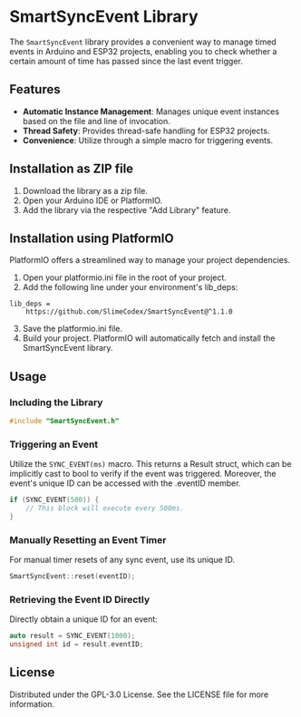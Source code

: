 # SmartSyncEvent Library

The `SmartSyncEvent` library provides a convenient way to manage timed events in Arduino and ESP32 projects, enabling you to check whether a certain amount of time has passed since the last event trigger.

## Features

- **Automatic Instance Management**: Manages unique event instances based on the file and line of invocation.
- **Thread Safety**: Provides thread-safe handling for ESP32 projects.
- **Convenience**: Utilize through a simple macro for triggering events.

## Installation as ZIP file

1. Download the library as a zip file.
2. Open your Arduino IDE or PlatformIO.
3. Add the library via the respective "Add Library" feature.

## Installation using PlatformIO

PlatformIO offers a streamlined way to manage your project dependencies.

1. Open your platformio.ini file in the root of your project.
2. Add the following line under your environment's lib_deps:

```
lib_deps =
    https://github.com/SlimeCodex/SmartSyncEvent@^1.1.0
```

3. Save the platformio.ini file.
4. Build your project. PlatformIO will automatically fetch and install the SmartSyncEvent library.

## Usage

### Including the Library

```cpp
#include "SmartSyncEvent.h"
```

### Triggering an Event

Utilize the `SYNC_EVENT(ms)` macro. This returns a Result struct, which can be implicitly cast to bool to verify if the event was triggered. Moreover, the event's unique ID can be accessed with the .eventID member.

```cpp
if (SYNC_EVENT(500)) {
    // This block will execute every 500ms.
}
```

### Manually Resetting an Event Timer

For manual timer resets of any sync event, use its unique ID.

```cpp
SmartSyncEvent::reset(eventID);
```

### Retrieving the Event ID Directly

Directly obtain a unique ID for an event:

```cpp
auto result = SYNC_EVENT(1000);
unsigned int id = result.eventID;
```

## License

Distributed under the GPL-3.0 License. See the LICENSE file for more information.